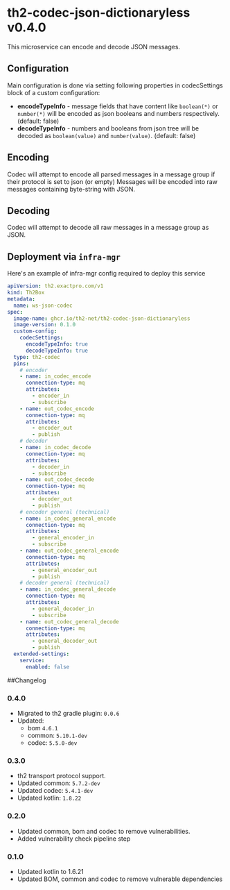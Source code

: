 # th2-codec-json-dictionaryless v0.4.0
This microservice can encode and decode JSON messages.

## Configuration
Main configuration is done via setting following properties in codecSettings block of a custom configuration:
- **encodeTypeInfo** - message fields that have content like `boolean(*)` or `number(*)` will be encoded as json booleans and numbers respectively. (default: false)
- **decodeTypeInfo** - numbers and booleans from json tree will be decoded as `boolean(value)` and `number(value)`. (default: false)

## Encoding
Codec will attempt to encode all parsed messages in a message group if their protocol is set to json (or empty)
Messages will be encoded into raw messages containing byte-string with JSON.

## Decoding
Codec will attempt to decode all raw messages in a message group as JSON.

## Deployment via `infra-mgr`
Here's an example of infra-mgr config required to deploy this service

```yaml
apiVersion: th2.exactpro.com/v1
kind: Th2Box
metadata:
  name: ws-json-codec
spec:
  image-name: ghcr.io/th2-net/th2-codec-json-dictionaryless
  image-version: 0.1.0
  custom-config:
    codecSettings:
      encodeTypeInfo: true
      decodeTypeInfo: true
  type: th2-codec
  pins:
    # encoder
    - name: in_codec_encode
      connection-type: mq
      attributes:
        - encoder_in
        - subscribe
    - name: out_codec_encode
      connection-type: mq
      attributes:
        - encoder_out
        - publish
    # decoder
    - name: in_codec_decode
      connection-type: mq
      attributes:
        - decoder_in
        - subscribe
    - name: out_codec_decode
      connection-type: mq
      attributes:
        - decoder_out
        - publish
    # encoder general (technical)
    - name: in_codec_general_encode
      connection-type: mq
      attributes:
        - general_encoder_in
        - subscribe
    - name: out_codec_general_encode
      connection-type: mq
      attributes:
        - general_encoder_out
        - publish
    # decoder general (technical)
    - name: in_codec_general_decode
      connection-type: mq
      attributes:
        - general_decoder_in
        - subscribe
    - name: out_codec_general_decode
      connection-type: mq
      attributes:
        - general_decoder_out
        - publish
  extended-settings:
    service:
      enabled: false
```

##Changelog

### 0.4.0
+ Migrated to th2 gradle plugin: `0.0.6`
+ Updated:
    + bom `4.6.1`
    + common: `5.10.1-dev`
    + codec: `5.5.0-dev`

### 0.3.0
+ th2 transport protocol support.
+ Updated common: `5.7.2-dev`
+ Updated codec: `5.4.1-dev`
+ Updated kotlin: `1.8.22`

### 0.2.0
+ Updated common, bom and codec to remove vulnerabilities.
+ Added vulnerability check pipeline step

### 0.1.0
+ Updated kotlin to 1.6.21
+ Updated BOM, common and codec to remove vulnerable dependencies